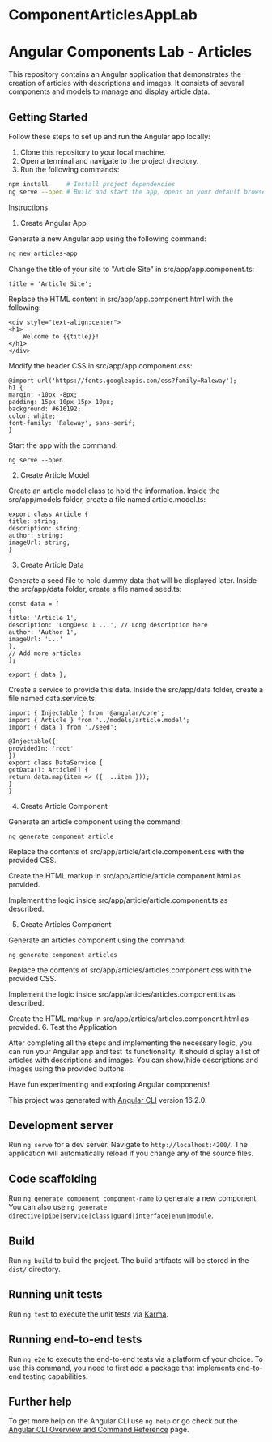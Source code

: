 # ComponentArticlesAppLab

# Angular Components Lab - Articles

This repository contains an Angular application that demonstrates the creation of articles with descriptions and images. It consists of several components and models to manage and display article data.

## Getting Started

Follow these steps to set up and run the Angular app locally:

1. Clone this repository to your local machine.
2. Open a terminal and navigate to the project directory.
3. Run the following commands:

```bash
npm install     # Install project dependencies
ng serve --open # Build and start the app, opens in your default browser
```

Instructions

1. Create Angular App

Generate a new Angular app using the following command:

```bash
ng new articles-app
```

Change the title of your site to "Article Site" in src/app/app.component.ts:

    title = 'Article Site';

Replace the HTML content in src/app/app.component.html with the following:

    <div style="text-align:center">
    <h1>
        Welcome to {{title}}!
    </h1>
    </div>

Modify the header CSS in src/app/app.component.css:

    @import url('https://fonts.googleapis.com/css?family=Raleway');
    h1 {
    margin: -10px -8px;
    padding: 15px 10px 15px 10px;
    background: #616192;
    color: white;
    font-family: 'Raleway', sans-serif;
    }

Start the app with the command:

    ng serve --open

2. Create Article Model

Create an article model class to hold the information. Inside the src/app/models folder, create a file named article.model.ts:

    export class Article {
    title: string;
    description: string;
    author: string;
    imageUrl: string;
    }

3. Create Article Data

Generate a seed file to hold dummy data that will be displayed later. Inside the src/app/data folder, create a file named seed.ts:

    const data = [
    {
    title: 'Article 1',
    description: 'LongDesc 1 ...', // Long description here
    author: 'Author 1',
    imageUrl: '...'
    },
    // Add more articles
    ];

    export { data };

Create a service to provide this data. Inside the src/app/data folder, create a file named data.service.ts:

    import { Injectable } from '@angular/core';
    import { Article } from '../models/article.model';
    import { data } from './seed';

    @Injectable({
    providedIn: 'root'
    })
    export class DataService {
    getData(): Article[] {
    return data.map(item => ({ ...item }));
    }
    }

4. Create Article Component

Generate an article component using the command:

    ng generate component article

Replace the contents of src/app/article/article.component.css with the provided CSS.

Create the HTML markup in src/app/article/article.component.html as provided.

Implement the logic inside src/app/article/article.component.ts as described.

5. Create Articles Component

Generate an articles component using the command:

    ng generate component articles

Replace the contents of src/app/articles/articles.component.css with the provided CSS.

Implement the logic inside src/app/articles/articles.component.ts as described.

Create the HTML markup in src/app/articles/articles.component.html as provided. 6. Test the Application

After completing all the steps and implementing the necessary logic, you can run your Angular app and test its functionality. It should display a list of articles with descriptions and images. You can show/hide descriptions and images using the provided buttons.

Have fun experimenting and exploring Angular components!

This project was generated with [Angular CLI](https://github.com/angular/angular-cli) version 16.2.0.

## Development server

Run `ng serve` for a dev server. Navigate to `http://localhost:4200/`. The application will automatically reload if you change any of the source files.

## Code scaffolding

Run `ng generate component component-name` to generate a new component. You can also use `ng generate directive|pipe|service|class|guard|interface|enum|module`.

## Build

Run `ng build` to build the project. The build artifacts will be stored in the `dist/` directory.

## Running unit tests

Run `ng test` to execute the unit tests via [Karma](https://karma-runner.github.io).

## Running end-to-end tests

Run `ng e2e` to execute the end-to-end tests via a platform of your choice. To use this command, you need to first add a package that implements end-to-end testing capabilities.

## Further help

To get more help on the Angular CLI use `ng help` or go check out the [Angular CLI Overview and Command Reference](https://angular.io/cli) page.
